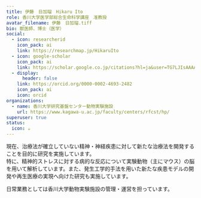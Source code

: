 ```yaml
---
title: 伊藤　日加瑠　Hikaru Ito
role: 香川大学医学部総合生命科学講座　准教授
avatar_filename: 伊藤　日加瑠.tiff
bio: 獣医師、博士（医学）
social:
  - icon: researcherid
    icon_pack: ai
    link: https://researchmap.jp/HikaruIto
  - icon: google-scholar
    icon_pack: ai
    link: https://scholar.google.co.jp/citations?hl=ja&user=TG7LJIsAAAAJ
  - display:
      header: false
    link: https://orcid.org/0000-0002-4693-2482
    icon_pack: ai
    icon: orcid
organizations:
  - name: 香川大学研究基盤センター動物実験施設
    url: https://www.kagawa-u.ac.jp/faculty/centers/rfcst/hp/
superuser: true
status:
  icon: ☕️
---
```

現在、治療法が確立していない精神・神経疾患に対して新たな治療法を開発することを目的に研究を実施しています。\
特に、精神的ストレスに対する病的な反応について実験動物（主にマウス）の脳を用いて解析しています。また、発生工学的手法を用いた新たな疾患モデルの開発や再生医療の実現へ向けた研究も実施しています。

日常業務としては香川大学動物実験施設の管理・運営を担っています。